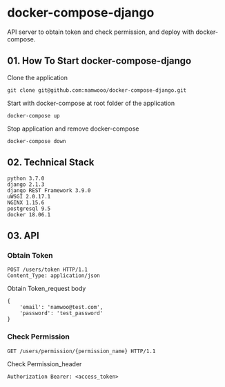 # docker-compose-django

API server to obtain token and check permission, and deploy with docker-compose.

## 01. How To Start docker-compose-django

Clone the application

```
git clone git@github.com:namwooo/docker-compose-django.git
```

Start with docker-compose at root folder of the application

```
docker-compose up
```

Stop application and remove docker-compose

```
docker-compose down
```

## 02. Technical Stack

```
python 3.7.0
django 2.1.3
django REST Framework 3.9.0
uWSGI 2.0.17.1
NGINX 1.15.6
postgresql 9.5
docker 18.06.1
```

## 03. API

### Obtain Token

```
POST /users/token HTTP/1.1
Content_Type: application/json
```

Obtain Token_request body

```
{
	'email': 'namwoo@test.com',
	'password': 'test_password'
}
```

### Check Permission

```
GET /users/permission/{permission_name} HTTP/1.1
```

Check Permission_header

```
Authorization Bearer: <access_token>
```
